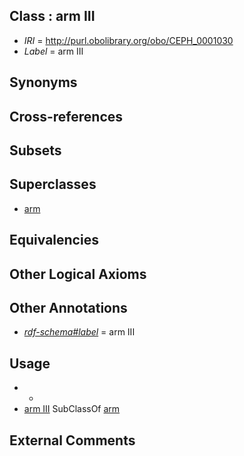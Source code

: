 
## Class : arm III

 * *IRI* = http://purl.obolibrary.org/obo/CEPH_0001030
 * *Label* = arm III

## Synonyms


## Cross-references


## Subsets


## Superclasses

 * [arm](../../CEPH/15/CEPH_0000015.md)

## Equivalencies


## Other Logical Axioms


## Other Annotations

 * *[rdf-schema#label](../../el/rdf-schema#label.md)* = arm III

## Usage

 * -
 * [arm III](../../CEPH/30/CEPH_0001030.md) SubClassOf [arm](../../CEPH/15/CEPH_0000015.md)

## External Comments

